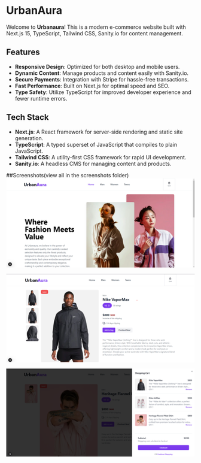 # UrbanAura

Welcome to **Urbanaura**! This is a modern e-commerce website built with Next.js 15, TypeScript, Tailwind CSS, Sanity.io for content management.

## Features

- **Responsive Design**: Optimized for both desktop and mobile users.
- **Dynamic Content**: Manage products and content easily with Sanity.io.
- **Secure Payments**: Integration with Stripe for hassle-free transactions.
- **Fast Performance**: Built on Next.js for optimal speed and SEO.
- **Type Safety**: Utilize TypeScript for improved developer experience and fewer runtime errors.

## Tech Stack

- **Next.js**: A React framework for server-side rendering and static site generation.
- **TypeScript**: A typed superset of JavaScript that compiles to plain JavaScript.
- **Tailwind CSS**: A utility-first CSS framework for rapid UI development.
- **Sanity.io**: A headless CMS for managing content and products.

##Screenshots(view all in the screenshots folder)
![alt text](homePage.png)

![alt text](image.png)

![alt text](image-1.png)

